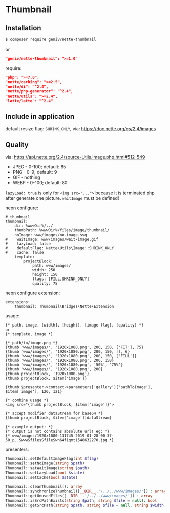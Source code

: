 Thumbnail
=========

Installation
------------

```sh
$ composer require geniv/nette-thumbnail
```
or
```json
"geniv/nette-thumbnail": ">=1.0"
```

require:
```json
"php": ">=7.0",
"nette/caching": ">=2.5",
"nette/di": "^2.4",
"nette/php-generator": "^2.4",
"nette/utils": ">=2.4",
"latte/latte": "^2.4"
```

Include in application
----------------------

default resize flag: `SHRINK_ONLY`, via: https://doc.nette.org/cs/2.4/images

Quality
-------
via: https://api.nette.org/2.4/source-Utils.Image.php.html#512-549
- JPEG - 0-100; default: 85
- PNG - 0-9; default: 9
- GIF - nothing
- WEBP - 0-100; default: 80

`lazyLoad: true` is only for `<img src="...">` because it is terminated php after generate one picture. `waitImage` must be defined!

neon configure:
```neon
# thumbnail
thumbnail:
    dir: %wwwDir%/../
    thumbPath: %wwwDir%/files/image/thumbnail/
    noImage: www/images/no-image.svg
#    waitImage: www/images/wait-image.gif
#    lazyLoad: false
#    defaultFlag: Nette\Utils\Image::SHRINK_ONLY
#    cache: false
    template:
        projectBlock:
            path: www/images/
            width: 250
            height: 150
            flags: [FILL,SHRINK_ONLY]
            quality: 75
```

neon configure extension:
```neon
extensions:
    thumbnail: Thumbnail\Bridges\Nette\Extension
```

usage:
```latte
{* path, image, [width], [height], [image flag], [quality] *}
or
{* template, image *}

{* path/to/image.png *}
{thumb 'www/images/', '1920x1080.png', 200, 150, ['FIT'], 75}
{thumb 'www/images/', '1920x1080.png', 200, 150, [], 6}
{thumb 'www/images/', '1920x1080.png', 200, 150, ['FILL']}
{thumb 'www/images/', '1920x1080.png', 200, 150}
{thumb 'www/images/', '1920x1080.png', '50%', '75%'}
{thumb 'www/images/', '1920x1080.png', 200}
{thumb projectBlock, '1920x1080.png'}
{thumb projectBlock, $item['image']}

{thumb $presenter->context->parameters['gallery']['pathToImage'], $item['image'], 120, 121}

{* combine usage *}
<img src="{thumb projectBlock, $item['image']}">

{* accept modifier dataStream for base64 *}
{thumb projectBlock, $item['image']|dataStream}

{* example output: *}
{* output is not contains absolute url! eg: *}
{* www/images/1920x1080-131745-2019-01-28-00-37-50_p..SwwwSfilesSfileSwh64f1qmt1548632270.jpg *}
```

presenters:
```php
Thumbnail::setDefaultImageFlag(int $flag)
Thumbnail::setNoImage(string $path)
Thumbnail::setWaitImage(string $path)
Thumbnail::setLazyLoad(bool $state)
Thumbnail::setCache(bool $state)

Thumbnail::cleanThumbnail(): array
Thumbnail::synchronizeThumbnail([__DIR__.'/../../www/images/']) : array
Thumbnail::getUnusedFiles([__DIR__.'/../../www/images/']) : array
Thumbnail::isSrcPathExists(string $path, string $file = null): bool
Thumbnail::getSrcPath(string $path, string $file = null, string $width = null, string $height = null, array $flags = [], int $quality = null): string
```
